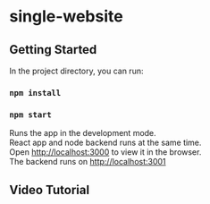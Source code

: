 # single-website

<h2>Getting Started</h2>

<p>In the project directory, you can run:</p>

<h3><code>npm install</code></h3>

<h3><code>npm start</code></h3>

<p>Runs the app in the development mode.<br>
React app and node backend runs at the same time.<br>
Open <a href="http://localhost:3000">http://localhost:3000</a> to view it in the browser.<br>
The backend runs on <a href="http://localhost:3001">http://localhost:3001</a></p>

<h2>Video Tutorial</h2>

